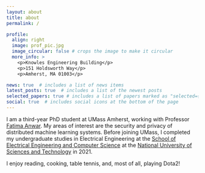 ```yaml
---
layout: about
title: about
permalink: /

profile:
  align: right
  image: prof_pic.jpg
  image_circular: false # crops the image to make it circular
  more_info: >
    <p>Knowles Engineering Building</p>
    <p>151 Holdsworth Way</p>
    <p>Amherst, MA 01003</p>

news: true  # includes a list of news items
latest_posts: true  # includes a list of the newest posts
selected_papers: true # includes a list of papers marked as "selected={true}"
social: true  # includes social icons at the bottom of the page
---
```


I am a third-year PhD student at UMass Amherst, working with Professor [Fatima Anwar](https://people.umass.edu/fanwar/). My areas of interest are the security and privacy of distributed machine learning systems. Before joining UMass, I completed my undergraduate studies in Electrical Engineering at the [School of Electrical Engineering and Computer Science](https://seecs.nust.edu.pk) at the [National University of Sciences and Technology](https://nust.edu.pk) in 2021.

I enjoy reading, cooking, table tennis, and, most of all, playing Dota2!

